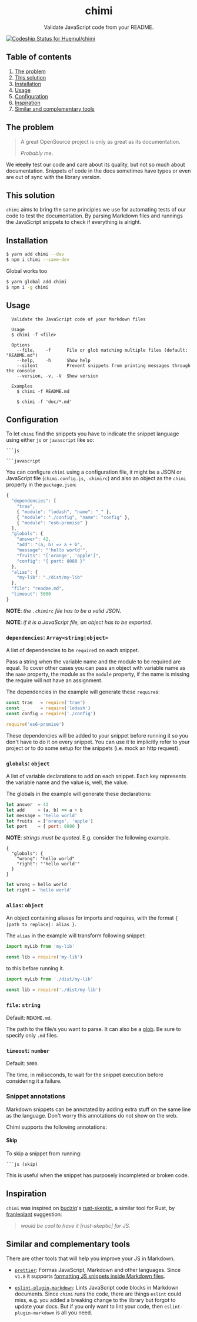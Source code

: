 <h1 align="center">chimi</h1>

<p align="center">Validate JavaScript code from your README.</p>

[ ![Codeship Status for Huemul/chimi](https://app.codeship.com/projects/2da4eb10-a041-0135-b319-0606c02fee13/status?branch=master)](https://app.codeship.com/projects/253867)

## Table of contents

1. [The problem](#the-problem)
1. [This solution](#this-solution)
1. [Installation](#installation)
1. [Usage](#usage)
1. [Configuration](#configuration)
1. [Inspiration](#inspiration)
1. [Similar and complementary tools](#similar-and-complementary-tools)

## The problem

> A great OpenSource project is only as great as its documentation.
>
> _Probably me_.

We ~~ideally~~ test our code and care about its quality, but not so much about documentation. Snippets of code in the docs sometimes have typos or even are out of sync with the library version.

## This solution

`chimi` aims to bring the same principles we use for automating tests of our code to test the documentation. By parsing Markdown files and runnings the JavaScript snippets to check if everything is alright.

## Installation

```bash
$ yarn add chimi --dev
$ npm i chimi --save-dev
```

Global works too

```bash
$ yarn global add chimi
$ npm i -g chimi
```

## Usage

```
  Validate the JavaScript code of your Markdown files

  Usage
  $ chimi -f <file>

  Options
    --file,    -f      File or glob matching multiple files (default: "README.md")
    --help,    -h      Show help
    --silent           Prevent snippets from printing messages through the console
    --version, -v, -V  Show version

  Examples
    $ chimi -f README.md

    $ chimi -f 'doc/*.md'
```

## Configuration

To let `chimi` find the snippets you have to indicate the snippet language using either `js` or `javascript` like so:

```
```js
```

```
```javascript
```

You can configure `chimi` using a configuration file, it might be a JSON or JavaScript file (`chimi.config.js`, `.chimirc`) and also an object as the `chimi` property in the `package.json`:

```js
{
  "dependencies": [
    "trae",
    { "module": "lodash", "name": "_" },
    { "module": "./config", "name": "config" },
    { "module": "es6-promise" }
  ],
  "globals": {
    "answer": 42,
    "add": "(a, b) => a + b",
    "message": "'hello world'",
    "fruits": "['orange', 'apple']",
    "config": "{ port: 8080 }"
  },
  "alias": {
    "my-lib": "./dist/my-lib"
  },
  "file": "readme.md",
  "timeout": 5000
}
```

**NOTE**: _the `.chimirc` file has to be a valid JSON_.

**NOTE**: _if it is a JavaScript file, an object has to be exported_.

### `dependencies`: `Array<string|object>`

A list of dependencies to be `require`d on each snippet.

Pass a string when the variable name and the module to be required are equal. To cover other cases you can pass an object with variable name as the `name` property, the module as the `module` property, if the name is missing the require will not have an assignment.

The dependencies in the example will generate these `require`s:

```js
const trae   = require('trae')
const _      = require('lodash')
const config = require('./config')

require('es6-promise')
```

These dependencies will be added to your snippet before running it so you don't have to do it on every snippet. You can use it to implicitly refer to your project or to do some setup for the snippets (i.e. mock an http request).

### `globals`: `object`

A list of variable declarations to add on each snippet. Each key represents the variable name and the value is, well, the value.

The globals in the example will generate these declarations:

```js
let answer  = 42
let add     = (a, b) => a + b
let message = 'hello world'
let fruits  = ['orange', 'apple']
let port    = { port: 8080 }
```

**NOTE**: _strings must be quoted_. E.g. consider the following example.

```
{
  "globals": {
    "wrong": "hello world"
    "right": "'hello world'"
  }
}
```

```js
let wrong = hello world
let right = 'hello world'
```

### `alias`: `object`

An object containing aliases for imports and requires, with the format `{ [path to replace]: alias }`.

The `alias` in the example will transform following snippet:

```js
import myLib from 'my-lib'

const lib = require('my-lib')
```

to this before running it.

```js
import myLib from './dist/my-lib'

const lib = require('./dist/my-lib')
```

### `file`: `string`

Default: `README.md`.

The path to the file/s you want to parse. It can also be a [glob](https://github.com/isaacs/node-glob#glob-primer). Be sure to specify only `.md` files.

### `timeout`: `number`

Default: `5000`.

The time, in miliseconds, to wait for the snippet execution before considering it a failure.

### Snippet annotations

Markdown snippets can be annotated by adding extra stuff on the same line as the language. Don't worry this annotations do not show on the web.

Chimi supports the following annotations:

#### Skip

To skip a snippet from running:

```
```js (skip)
```

This is useful when the snippet has purposely incompleted or broken code.

## Inspiration

`chimi` was inspired on [budziq](https://github.com/budziq)'s [rust-skeptic](https://github.com/budziq/rust-skeptic), a similar tool for Rust, by [franleplant](https://github.com/franleplant) suggestion:

> _would be cool to have it [rust-skeptic] for JS_.

## Similar and complementary tools

There are other tools that will help you improve your JS in Markdown.

- [`prettier`](https://prettier.io/): Formas JavaScript, Markdown and other languages. Since `v1.8` it supports [formatting JS snippets inside Markdown files](https://github.com/prettier/prettier/releases/tag/1.8.0).

- [`eslint-plugin-markdown`](https://github.com/eslint/eslint-plugin-markdown): Lints JavaScript code blocks in Markdown documents. Since `chimi` runs the code, there are things `eslint` could miss, e.g. you added a breaking change to the library but forgot to update your docs. But if you only want to lint your code, then `eslint-plugin-markdown` is all you need.
